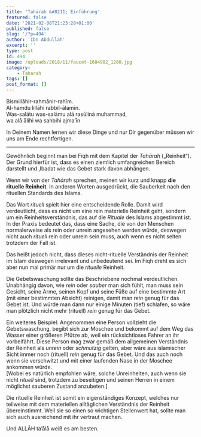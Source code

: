 ```yaml
---
title: 'Tahārah &#8211; Einführung'
featured: false
date: '2021-02-08T21:23:28+01:00'
published: false
slug: '/?p=494'
author: 'Ibn Abdullah'
excerpt: ''
type: post
id: 494
image: /uploads/2018/11/faucet-1684902_1280.jpg
category:
    - Taharah
tags: []
post_format: []
---
```

Bismillāhir-rahmānir-rahīm.  
Al-hamdu lillāhi rabbil-ālamīn.  
Was-salātu was-salāmu alā rasūlinā muhammad,  
wa alā ālihi wa sahbihi ajma’īn

In Deinem Namen lernen wir diese Dinge und nur Dir gegenüber müssen wir uns am Ende rechtfertigen.

- - - - - -

Gewöhnlich beginnt man bei Fiqh mit dem Kapitel der *Tahārah* („Reinheit“). Der Grund hierfür ist, dass es einen ziemlich umfangreichen Bereich darstellt und ‚Ibadat wie das Gebet stark davon abhängen.

Wenn wir von der *Tahārah* sprechen, meinen wir kurz und knapp **die rituelle Reinheit**. In anderen Worten ausgedrückt, die Sauberkeit nach den rituellen Standards des Islams.

Das Wort *rituell* spielt hier eine entscheidende Rolle. Damit wird verdeutlicht, dass es nicht um eine rein materielle Reinheit geht, sondern um ein Reinheitsverständnis, das auf die *Rituale* des Islams abgestimmt ist. In der Praxis bedeutet das, dass eine Sache, die von den Menschen normalerweise als rein oder unrein angesehen werden würde, deswegen nicht auch *rituell* rein oder unrein sein muss, auch wenn es nicht selten trotzdem der Fall ist.

Das heißt jedoch nicht, dass dieses nicht-rituelle Verständnis der Reinheit im Islam deswegen irrelevant und unbedeutend sei. Im Fiqh dreht es sich aber nun mal primär nur um die *rituelle* Reinheit.

Die Gebetswaschung sollte das Beschriebene nochmal verdeutlichen. Unabhängig davon, wie *rein* oder *sauber* man sich fühlt, man muss sein Gesicht, seine Arme, seinen Kopf und seine Füße auf eine bestimmte Art (mit einer bestimmten Absicht) reinigen, damit man *rein* genug für das Gebet ist. Und würde man dann nur einige Minuten (tief) schlafen, so wäre man plötzlich nicht mehr (rituell) *rein* genug für das Gebet.

Ein weiteres Beispiel: Angenommen eine Person vollzieht die Gebetswaschung, begibt sich zur Moschee und bekommt auf dem Weg das Wasser einer größeren Pfütze ab, weil ein rücksichtloses Fahrer an ihr vorbeifährt. Diese Person mag zwar gemäß dem allgemeinen Verständnis der Reinheit als *unrein* oder *schmutzig* gelten, aber wäre aus islamischer Sicht immer noch (rituell) *rein* genug für das Gebet. Und das auch noch wenn sie verschwitzt und mit einer laufenden Nase in der Moschee ankommen würde.   
\[Wobei es natürlich empfohlen wäre, solche Unreinheiten, auch wenn sie nicht *rituell* sind, trotzdem zu beseitigen und seinen Herren in einem möglichst sauberen Zustand anzubeten.\]

Die rituelle Reinheit ist somit ein eigenständiges Konzept, welches nur teilweise mit dem materiellen alltäglichen Verständnis der Reinheit übereinstimmt. Weil sie so einen so wichtigen Stellenwert hat, sollte man sich auch ausreichend mit ihr vertraut machen.

Und ALLĀH ta’ālā weiß es am besten.